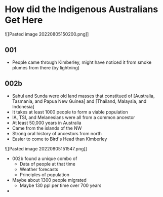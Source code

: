 # How did the Indigenous Australians Get Here
![[Pasted image 20220805150200.png]]

## 001
- People came through Kimberley, might have noticed it from smoke plumes from there (by lightning)
## 002b
- Sahul and Sunda were old land masses that constitued of [Australia, Tasmania, and Papua New Guinea] and [Thailand, Malaysia, and Indonesia]
- It takes at least 1000 people to form a viable population
- IA, TSI, and Melanesians were all from a common ancestor
- At least 50,000 years in Australia
- Came from the islands of the NW
- Strong oral history of ancestors from north
- Easier to come to Bird's Head than Kimberley

![[Pasted image 20220805151547.png]]
- 002b found a unique combo of 
	- Data of people at that time
	- Weather forecasts
	- Principles of population
- Maybe about 1300 people migrated
	- Maybe 130 ppl per time over 700 years
- 